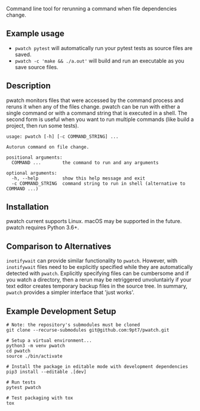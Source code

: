Command line tool for rerunning a command when file dependencies change.

## Example usage
- `pwatch pytest` will automatically run your pytest tests as source files are saved.
- `pwatch -c 'make && ./a.out'` will build and run an executable as you save source files.

## Description
pwatch monitors files that were accessed by the command process and reruns it when any of the files change. pwatch can be run  with either a single command or with a command string that is executed in a shell. The second form is useful when you want to run multiple commands (like build a project, then run some tests).
```
usage: pwatch [-h] [-c COMMAND_STRING] ...

Autorun command on file change.

positional arguments:
  COMMAND ...        the command to run and any arguments

optional arguments:
  -h, --help         show this help message and exit
  -c COMMAND_STRING  command string to run in shell (alternative to COMMAND ...)
```

## Installation
pwatch current supports Linux. macOS may be supported in the future. pwatch requires Python 3.6+.

## Comparison to Alternatives
`inotifywait` can provide similar functionality to `pwatch`. However, with `inotifywait` files need to be explicitly specified while they are automatically detected with `pwatch`. Explicitly specifying files can be cumbersome and if you watch a directory, then a rerun may be retriggered unvoluntairly if your text editor creates temporary backup files in the source tree. In summary, `pwatch` provides a simpler interface that 'just works'.

## Example Development Setup
```
# Note: the repository's submodules must be cloned
git clone --recurse-submodules git@github.com:9pt7/pwatch.git

# Setup a virtual environment...
python3 -m venv pwatch
cd pwatch
source ./bin/activate

# Install the package in editable mode with development dependencies
pip3 install --editable .[dev]

# Run tests
pytest pwatch

# Test packaging with tox
tox
```
